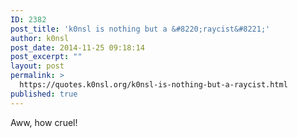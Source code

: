 ```yaml
---
ID: 2382
post_title: 'k0nsl is nothing but a &#8220;raycist&#8221;'
author: k0nsl
post_date: 2014-11-25 09:18:14
post_excerpt: ""
layout: post
permalink: >
  https://quotes.k0nsl.org/k0nsl-is-nothing-but-a-raycist.html
published: true
---
```

Aww, how cruel! <img class='wpml_ico' alt='' src='http://quotes.k0nsl.org/wp-content/plugins/wp-monalisa/icons/wpml_cry.gif' />